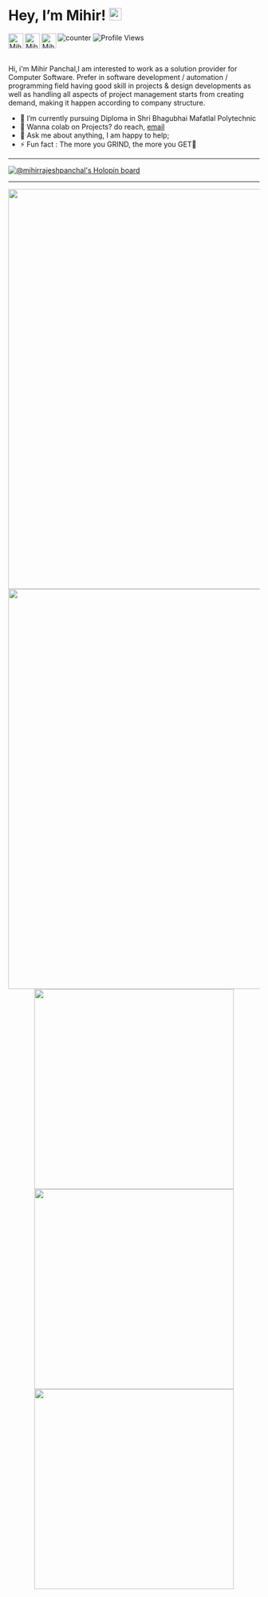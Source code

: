 <h1> Hey, I’m Mihir! <img src="https://media.giphy.com/media/hvRJCLFzcasrR4ia7z/giphy.gif" width="25px"></h1>
  
<a href="https://discord.gg/459j6nNCab">
  <img align="left" alt="Mihir | Discord" width="30" src="https://raw.githubusercontent.com/peterthehan/peterthehan/master/assets/discord.svg" />
</a>
<!-- <a href="https://twitter.com/Mihir_Panchal">
  <img align="left" alt="Mihir | Twitter" width="30" src="https://raw.githubusercontent.com/peterthehan/peterthehan/master/assets/twitter.svg" />
</a> -->
<a href="https://www.linkedin.com/in/mihir-panchal-9b6677220/">
  <img align="left" alt="Mihir | LinkedIN" width="30" src="https://raw.githubusercontent.com/peterthehan/peterthehan/master/assets/linkedin.svg" />
</a>
<a href="https://www.instagram.com/mihir_panchal_16/">
  <img align="left" alt="Mihir | Instagram" width="30" src="https://user-images.githubusercontent.com/83356501/129452050-d0157287-2350-4999-95b9-ea9e8a27639b.png" />
</a>


![counter](https://enn1fxhjqs0lr2a.m.pipedream.net)
![Profile Views](https://komarev.com/ghpvc/?username=MihirRajeshPanchal)

<br>

Hi, i'm Mihir Panchal,I am interested to work as a solution provider for Computer Software. Prefer in software development / automation / programming field having good skill in projects & design developments as well as handling all aspects of project management starts from creating demand, making it happen according to company structure.

<ul>
<li> 🌱 I’m currently pursuing Diploma in Shri Bhagubhai Mafatlal Polytechnic </li>
<li> 💼 Wanna colab on Projects? do reach, <a href="mailto:mihirpanchal5400@gmail.com">email</a></li>
<li> 💬 Ask me about anything, I am happy to help; </li>
<li> ⚡ Fun fact : The more you GRIND, the more you GET💫</li>
</ul>
<hr>

[![@mihirrajeshpanchal's Holopin board](https://holopin.io/api/user/board?user=mihirrajeshpanchal)](https://holopin.io/@mihirrajeshpanchal)
<hr>
<p>
<p align="center">
<img width="800" src="https://activity-graph.herokuapp.com/graph?username=MihirRajeshPanchal&bg_color=fffff0&color=708090&line=24292e&point=24292e&area=true&hide_border=true" />
<br>

<img width="800" src="https://github-profile-trophy.vercel.app/?username=MihirRajeshPanchal&column=7&margin-w=15&margin-h=15&no-bg=true&no-frame=true&theme=juicyfresh" />
<br>
  <a href="https://MihirPanchal.github.io/">
  <img width="400" src="https://github-readme-stats.vercel.app/api?username=MihirRajeshPanchal&show_icons=true&theme=tokyonight" />
  <img width="400" src="https://github-readme-streak-stats.herokuapp.com/?user=MihirRajeshPanchal&theme=tokyonight" />
   <img width="400" src="https://github-readme-stats.vercel.app/api/top-langs/?username=MihirRajeshPanchal&theme=dark&layout=compact" /> 
  </a>
</p>
</a>

